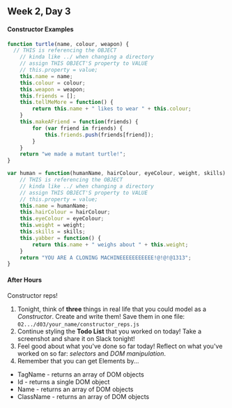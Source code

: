 ## Week 2, Day 3

#### Constructor Examples

```javascript
function turtle(name, colour, weapon) {
  // THIS is referencing the OBJECT
	// kinda like ../ when changing a directory
	// assign THIS OBJECT'S property to VALUE
	// this.property = value;
	this.name = name;
	this.colour = colour;
	this.weapon = weapon;
	this.friends = [];
	this.tellMeMore = function() {
		return this.name + " likes to wear " + this.colour;
	}
	this.makeAFriend = function(friends) {
		for (var friend in friends) {
			this.friends.push(friends[friend]);
		}
	}
	return "we made a mutant turtle!";
}

var human = function(humanName, hairColour, eyeColour, weight, skills) {
	// THIS is referencing the OBJECT
	// kinda like ../ when changing a directory
	// assign THIS OBJECT'S property to VALUE
	// this.property = value;
	this.name = humanName;
	this.hairColour = hairColour;
	this.eyeColour = eyeColour;
	this.weight = weight;
	this.skills = skills;
	this.yabber = function() {
		return this.name + " weighs about " + this.weight;
	}
	return "YOU ARE A CLONING MACHINEEEEEEEEEEE!@!@!@1313";
}
```

#### After Hours

Constructor reps!

1. Tonight, think of **three** things in real life that you could model as a *Constructor*. Create and write them! Save them in one file: `02.../d03/your_name/constructor_reps.js`
2. Continue styling the **Todo List** that you worked on today! Take a screenshot and share it on Slack tonight!
3. Feel good about what you've done so far today! Reflect on what you've worked on so far: *selectors* and *DOM manipulation*.
4. Remember that you can get Elements by...
 * TagName - returns an array of DOM objects
 * Id - returns a single DOM object
 * Name - returns an array of DOM objects
 * ClassName - returns an array of DOM objects
